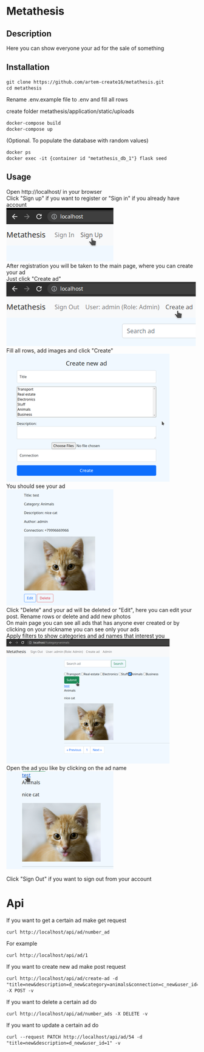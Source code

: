 # Metathesis
## Description
Here you can show everyone your ad for the sale of something
## Installation
```
git clone https://github.com/artem-create16/metathesis.git
cd metathesis
```
Rename .env.example file to .env and fill all rows

create folder metathesis/application/static/uploads
```
docker-compose build
docker-compose up
```

(Optional. To populate the database with random values)

```
docker ps
docker exec -it {container id "metathesis_db_1"} flask seed 
```
## Usage
Open http://localhost/ in your browser <br />
Click "Sign up" if you want to register or "Sign in" if you already have account <br />
![alt text](https://github.com/artem-create16/metathesis/blob/master/asserts/images/reg.png?raw=true) <br />
After registration you will be taken to the main page, where you can create your ad <br />
Just click "Create ad" <br />
![alt text](https://github.com/artem-create16/metathesis/blob/master/asserts/images/create.png?raw=true) <br />
Fill all rows, add images and click "Create" <br />
![alt text](https://github.com/artem-create16/metathesis/blob/master/asserts/images/create_post.png?raw=true) <br />
You should see your ad <br />
![alt text](https://github.com/artem-create16/metathesis/blob/master/asserts/images/nice_cat.png?raw=true) <br />
Click "Delete" and your ad will be deleted or "Edit", here you can edit your post. Rename rows or delete and add new photos <br />
On main page you can see all ads that has anyone ever created or by clicking on your nickname you can see only your ads<br />
Apply filters to show categories and ad names that interest you <br />
![alt text](https://github.com/artem-create16/metathesis/blob/master/asserts/images/filters.png?raw=true) <br />
Open the ad you like by clicking on the ad name <br />
![alt text](https://github.com/artem-create16/metathesis/blob/master/asserts/images/open.png?raw=true) <br />

Click "Sign Out" if you want to sign out from your account

# Api
If you want to get a certain ad make get request
````
curl http://localhost/api/ad/number_ad
````
For example 
````
curl http://localhost/api/ad/1
````

If you want to create new ad make post request
````
curl http://localhost/api/ad/create-ad -d "title=new&description=d_new&category=animals&connection=c_new&user_id=your_id" -X POST -v

````

If you want to delete a certain ad do
````
curl http://localhost/api/ad/number_ads -X DELETE -v
````
If you want to update a certain ad do
````
curl --request PATCH http://localhost/api/ad/54 -d "title=new&description=d_new&user_id=1" -v
````